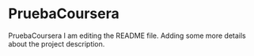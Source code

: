 # PruebaCoursera
PruebaCoursera
I am editing the README file. Adding some more details about the project description.
